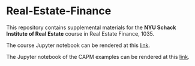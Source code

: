 # Real-Estate-Finance
This repository contains supplemental materials for the **NYU Schack Institute of Real Estate** course in Real Estate Finance, 1035.

The course Jupyter notebook can be rendered at this [link](https://nbviewer.org/github/thsavage/Real-Estate-Finance/blob/main/Commercial%20Real%20Estate%20Finance%20Notebook.ipynb).

The Jupyter notebook of the CAPM examples can be rendered at this [link](https://nbviewer.org/github/thsavage/Real-Estate-Finance/blob/main/CAPM%20Examples.ipynb).
